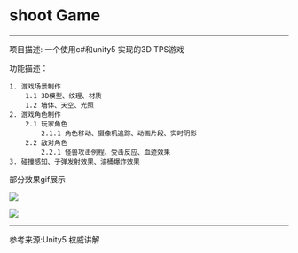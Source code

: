 # shoot Game #

----------
项目描述:
一个使用c#和unity5 实现的3D TPS游戏 

功能描述：

	1. 游戏场景制作
		1.1 3D模型、纹理、材质
		1.2 墙体、天空、光照
	2. 游戏角色制作
		2.1 玩家角色
			2.1.1 角色移动、摄像机追踪、动画片段、实时阴影
		2.2 敌对角色
			2.2.1 怪兽攻击例程、受击反应、血迹效果
	3. 碰撞感知、子弹发射效果、油桶爆炸效果

部分效果gif展示

![](https://i.imgur.com/ZkV9rxd.gif)


![](https://i.imgur.com/ZSwtgUx.gif)

----------


参考来源:Unity5 权威讲解